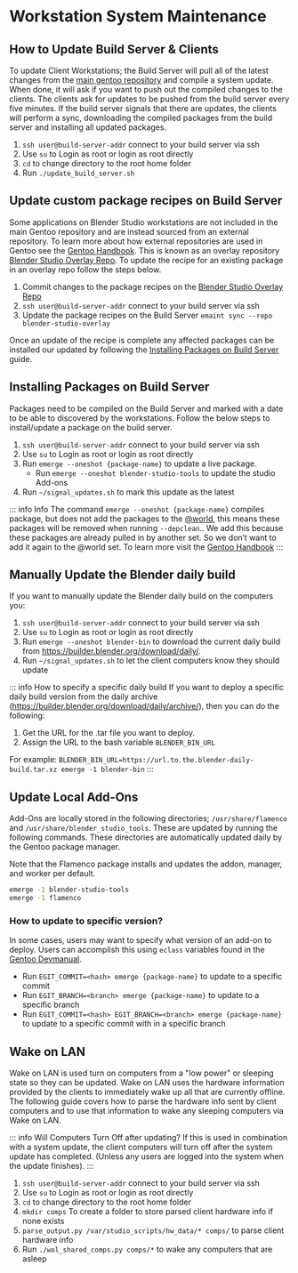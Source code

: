 # Workstation System Maintenance

## How to Update Build Server & Clients
To update Client Workstations; the Build Server will pull all of the latest changes from the [main gentoo repository](https://wiki.gentoo.org/wiki/Ebuild_repository#:~:text=The%20Gentoo%20ebuild%20repository%20is%20the%20main%20ebuild%20repository%20for,to%20be%20available%20to%20Portage.) and compile a system update. When done, it will ask if you want to push out the compiled changes to the clients. The clients ask for updates to be pushed from the build server every five minutes. If the build server signals that there are updates, the clients will perform a sync, downloading the compiled packages from the build server and installing all updated packages.

1. `ssh user@build-server-addr` connect to your build server via ssh
2. Use `su` to Login as root or login as root directly
3. `cd` to change directory to the root home folder
4. Run `./update_build_server.sh`

## Update custom package recipes on Build Server
Some applications on Blender Studio workstations are not included in the main Gentoo repository
and are instead sourced from an external repository. To learn more about how external repositories
are used in Gentoo see the [Gentoo Handbook](https://wiki.gentoo.org/wiki/Ebuild_repository#Repository_synchronization). This is known as an overlay repository 
[Blender Studio Overlay Repo](https://projects.blender.org/ZedDB/blender-studio-overlay). To update the recipe for an existing package in an overlay repo follow the steps below. 
1. Commit changes to the package recipes on the [Blender Studio Overlay Repo](https://projects.blender.org/ZedDB/blender-studio-overlay)
2. `ssh user@build-server-addr` connect to your build server via ssh
3. Update the package recipes on the Build Server  `emaint sync --repo blender-studio-overlay`

Once an update of the recipe is complete any affected packages can be installed our updated by following the [Installing Packages on Build Server](/gentoo/td/maintaince#installing-packages-on-build-server) guide.

## Installing Packages on Build Server
Packages need to be compiled on the Build Server and marked with a date to be able to discovered by the workstations. Follow the below steps to install/update a package on the build server.
1. `ssh user@build-server-addr` connect to your build server via ssh
2. Use `su` to Login as root or login as root directly
3. Run `emerge --oneshot {package-name}` to update a live package.
    - Run `emerge --oneshot blender-studio-tools` to update the studio Add-ons
4. Run `~/signal_updates.sh` to mark this update as the latest

::: info Info
The command `emerge --oneshot {package-name}` compiles package, but does not add the packages to the [@world](https://wiki.gentoo.org/wiki/World_set_(Portage)), this means these packages will be removed when running `--depclean`.. We add this because these packages are already pulled in by another set. So we don’t want to add it again to the @world set. To learn more visit the [Gentoo  Handbook](https://wiki.gentoo.org/wiki/Emerge#:~:text=fetchonly%20%2D%2Demptytree%20%40world-,Do%20not%20add%20dependencies%20to%20the%20world%20file,-If%20a%20dependency) 
::: 

## Manually Update the Blender daily build

If you want to manually update the Blender daily build on the computers you:
1. `ssh user@build-server-addr` connect to your build server via ssh
2. Use `su` to Login as root or login as root directly
3. Run `emerge --oneshot blender-bin` to download the current daily build from https://builder.blender.org/download/daily/.
4. Run `~/signal_updates.sh` to let the client computers know they should update

::: info How to specify a specific daily build
If you want to deploy a specific daily build version from the daily archive (https://builder.blender.org/download/daily/archive/),
then you can do the following:

1. Get the URL for the .tar file you want to deploy.
2. Assign the URL to the bash variable `BLENDER_BIN_URL`

For example:
`BLENDER_BIN_URL=https://url.to.the.blender-daily-build.tar.xz emerge -1 blender-bin`
:::

## Update Local Add-Ons

Add-Ons are locally stored in the following directories; `/usr/share/flamenco` and `/usr/share/blender_studio_tools`. These are updated by running the following commands. These directories are automatically updated daily by the Gentoo package manager.

Note that the Flamenco package installs and updates the addon, manager, and worker per default.

```bash
emerge -1 blender-studio-tools
emerge -1 flamenco
```




### How to update to specific version?
In some cases, users may want to specify what version of an add-on to deploy. Users can accomplish this using `eclass` variables found in the [Gentoo Devmanual](https://devmanual.gentoo.org/eclass-reference/git-r3.eclass/index.html#:~:text=more%20creative%20ways.-,EGIT_BRANCH,-The%20branch%20name).
- Run `EGIT_COMMIT=<hash> emerge {package-name}` to update to a specific commit 
- Run `EGIT_BRANCH=<branch> emerge {package-name}` to update to a specific branch 
- Run `EGIT_COMMIT=<hash> EGIT_BRANCH=<branch> emerge {package-name}` to update to a specific commit with in a specific branch 
## Wake on LAN
Wake on LAN is used turn on computers from a "low power" or sleeping state so they can be updated. Wake on LAN uses the hardware information provided by the clients to immediately wake up all that are currently offline. The following guide covers how to parse the hardware info sent by client computers and to use that information to wake any sleeping computers via Wake on LAN.

::: info Will Computers Turn Off after updating?
If this is used in combination with a system update, the client computers will turn off after the system update has completed. (Unless any users are logged into the system when the update finishes).
:::

1. `ssh user@build-server-addr` connect to your build server via ssh
2. Use `su` to Login as root or login as root directly
3. `cd` to change directory to the root home folder
4. `mkdir comps` To create a folder to store parsed client hardware info if none exists
5. `parse_output.py /var/studio_scripts/hw_data/* comps/` to parse client hardware info 
6. Run  `./wol_shared_comps.py comps/*` to wake any computers that are asleep
